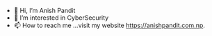 - 👋 Hi, I’m Anish Pandit
- 👀 I’m interested in CyberSecurity
- 📫 How to reach me ...visit my website https://anishpandit.com.np.

<!---
anishpandit1/anishpandit1 is a ✨ special ✨ repository because its `README.md` (this file) appears on your GitHub profile.
You can click the Preview link to take a look at your changes.
--->
